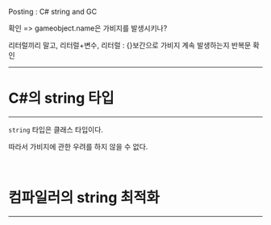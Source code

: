 Posting : C# string and GC



확인 => gameobject.name은 가비지를 발생시키나?


리터럴끼리 말고, 리터럴+변수, 리터럴 : {}보간으로 가비지 계속 발생하는지 반복문 확인



-------------

# C#의 string 타입
---

`string` 타입은 클래스 타입이다.

따라서 가비지에 관한 우려를 하지 않을 수 없다.

<br>

# 컴파일러의 string 최적화
---

